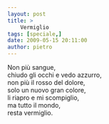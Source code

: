 ```yaml
---
layout: post
title: >
    Vermiglio
tags: [speciale,]
date: 2009-05-15 20:11:00
author: pietro
---
```

Non più sangue,<br/>chiudo gli occhi e vedo azzurro,<br/>non più il rosso del dolore,<br/>solo un nuovo gran colore,<br/>li riapro e mi scompiglio,<br/>ma tutto il mondo,<br/>resta vermiglio.
